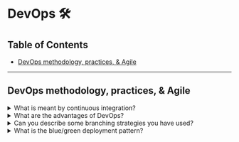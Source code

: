 # DevOps 🛠️

## Table of Contents

- [DevOps methodology, practices, & Agile](#devops-methodology-practices--agile)

---

## DevOps methodology, practices, & Agile

<details>
<summary>What is meant by continuous integration?</summary>

Continuous Integration (CI) is a development practice where developers frequently integrate their code changes into a shared repository, typically several times a day. Each integration is automatically verified by building the project and running automated tests to detect integration errors as quickly as possible.

Key benefits of CI:
- Early detection of integration problems
- Reduced integration time and effort
- Higher code quality
- Faster feedback to developers
- Reduced risk of project delays

</details>

<details>
<summary>What are the advantages of DevOps?</summary>

DevOps brings several key advantages to software development and operations:

**Faster Delivery:**
- Reduced time to market
- Faster deployment cycles
- Quicker bug fixes and feature releases

**Improved Quality:**
- Automated testing and quality assurance
- Consistent deployment processes
- Reduced human errors

**Better Collaboration:**
- Breaking down silos between development and operations
- Shared responsibility and accountability
- Improved communication and transparency

**Increased Reliability:**
- Automated deployment processes
- Better monitoring and alerting
- Faster recovery from failures

**Cost Efficiency:**
- Reduced manual effort
- Better resource utilization
- Lower operational costs

</details>

<details>
<summary>Can you describe some branching strategies you have used?</summary>

Common branching strategies include:

**Git Flow:**
- `main` branch for production releases
- `develop` branch for integration
- Feature branches for new features
- Release branches for preparing releases
- Hotfix branches for urgent fixes

**GitHub Flow:**
- `main` branch always deployable
- Feature branches for all changes
- Pull requests for code review
- Merge to main after review and testing

**GitLab Flow:**
- Environment branches (staging, production)
- Feature branches
- Upstream first principle
- Merge requests with approval process

**Trunk-based Development:**
- Single main branch
- Short-lived feature branches
- Frequent integration
- Feature flags for incomplete features

**Best Practices:**
- Keep branches short-lived
- Use descriptive branch names
- Regular integration with main branch
- Automated testing on all branches

</details>

<details>
<summary>What is the blue/green deployment pattern?</summary>

Blue/Green deployment is a deployment strategy that reduces downtime and risk by running two identical production environments called Blue and Green.

**How it works:**
- **Blue Environment**: Currently serving live traffic
- **Green Environment**: Identical environment for new version
- Deploy new version to Green environment
- Test Green environment thoroughly
- Switch traffic from Blue to Green
- Keep Blue as rollback option

**Benefits:**
- Zero downtime deployments
- Instant rollback capability
- Reduced deployment risk
- Easy testing of new versions
- No impact on live users during deployment

**Considerations:**
- Requires double infrastructure resources
- Database migration challenges
- Session state management
- Higher cost due to duplicate environments

**Use Cases:**
- Critical production applications
- High-traffic websites
- Applications requiring zero downtime
- When rollback speed is crucial

</details>
